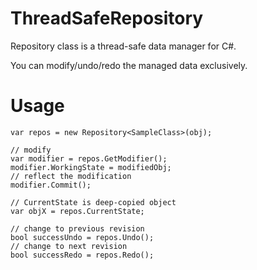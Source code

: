 # ThreadSafeRepository
Repository class is a thread-safe data manager for C#.

You can modify/undo/redo the managed data exclusively.


# Usage
```
var repos = new Repository<SampleClass>(obj);

// modify
var modifier = repos.GetModifier();
modifier.WorkingState = modifiedObj;
// reflect the modification
modifier.Commit();

// CurrentState is deep-copied object
var objX = repos.CurrentState;

// change to previous revision
bool successUndo = repos.Undo();
// change to next revision
bool successRedo = repos.Redo();
```
